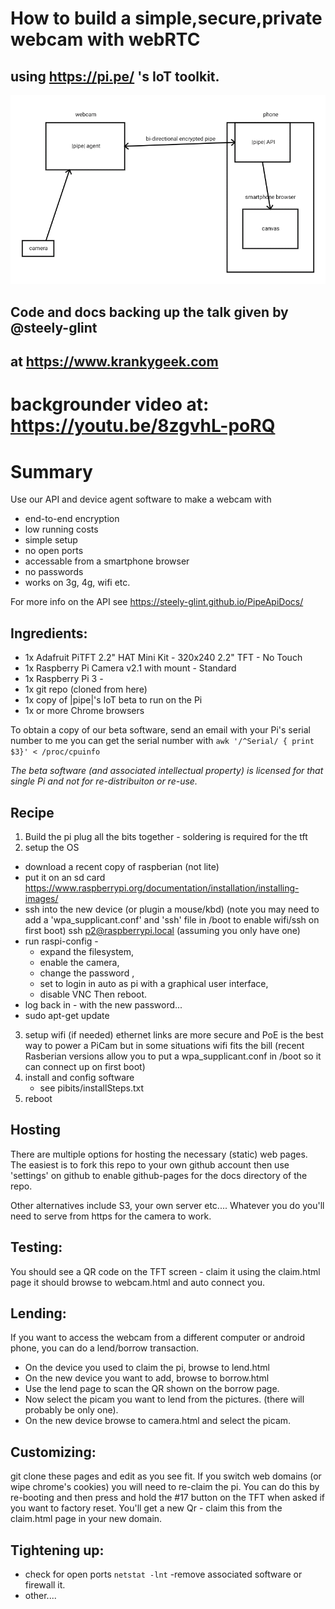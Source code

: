 # How to build a simple,secure,private webcam with webRTC
## using https://pi.pe/ 's IoT toolkit.
![webcam block diag](/docs/img/overview-pipe-webcam.png)
## Code and docs backing up the talk given by @steely-glint 
## at https://www.krankygeek.com
# backgrounder video at: https://youtu.be/8zgvhL-poRQ

# Summary 
Use our API and device agent software to make a webcam with
* end-to-end encryption
* low running costs
* simple setup
* no open ports 
* accessable from a smartphone browser
* no passwords
* works on 3g, 4g, wifi etc.

For more info on the API see https://steely-glint.github.io/PipeApiDocs/

## Ingredients:

 * 1x Adafruit PiTFT 2.2" HAT Mini Kit - 320x240 2.2" TFT - No Touch 
 * 1x Raspberry Pi Camera v2.1 with mount - Standard 
 * 1x Raspberry Pi 3 -
 * 1x git repo (cloned from here)
 * 1x copy of |pipe|'s IoT beta to run on the Pi
 * 1x or more Chrome browsers

To obtain a copy of our beta software, send an email with your Pi's serial
number to me you can get the serial number with 
`awk '/^Serial/ { print $3}' < /proc/cpuinfo`

_The beta software (and associated intellectual property) is licensed for
that single Pi and not for re-distribuiton or re-use._

## Recipe
1. Build the pi
plug all the bits together - soldering is required for the tft 
2. setup the OS
  * download a recent copy of raspberian (not lite)
  * put it on an sd card
https://www.raspberrypi.org/documentation/installation/installing-images/
  * ssh into the new device (or plugin a mouse/kbd) 
     (note you may need to add a 'wpa_supplicant.conf' and 'ssh' file in /boot to enable wifi/ssh on first boot)
    ssh p2@raspberrypi.local (assuming you only have one)
  * run raspi-config -
      * expand the filesystem, 
      * enable the camera, 
      * change the password , 
      * set to login in auto as pi with a graphical user interface, 
      * disable VNC 
    Then reboot.
  * log back in - with the new password...
  * sudo apt-get update
3. setup wifi (if needed)
   ethernet links are more secure and PoE is the best way to power a PiCam
   but in some situations wifi fits the bill
   (recent Rasberian versions allow you to put a wpa_supplicant.conf in /boot so it can
   connect up on first boot)
4. install and config software
   * see pibits/installSteps.txt
5. reboot

## Hosting
There are multiple options for hosting the necessary (static) web pages.
The easiest is to fork this repo to your own github account then use 'settings' 
on github to enable github-pages for the docs directory of the repo.

Other alternatives include S3, your own server etc....
Whatever you do you'll need to serve from https for the camera to work.

## Testing:
You should see a QR code on the TFT screen -
claim it using the claim.html page
it should browse to webcam.html and auto connect you.

## Lending:
If you want to access the webcam from a different computer or android phone,
you can do a lend/borrow transaction.

* On the device you used to claim the pi, browse to lend.html
* On the new device you want to add, browse to borrow.html
* Use the lend page to scan the QR shown on the borrow page.
* Now select the picam you want to lend from the pictures. (there will
probably be only one). 
* On the new device browse to camera.html and select the picam.

## Customizing:
git clone these pages and edit as you see fit.
If you switch web domains (or wipe chrome's cookies) 
you will need to re-claim the pi.
You can do this by re-booting and then press and hold the #17 button on the
TFT when asked if you want to factory reset. You'll get a new Qr - claim this
from the claim.html page in your new domain.

## Tightening up:
* check for open ports
`netstat -lnt`
-remove associated software or firewall it.
* other....
   




